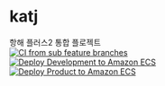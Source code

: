 # katj
항해 플러스2 통합 플로젝트<br>
[![CI from sub feature branches](https://github.com/KATJ-HH2/katj/actions/workflows/dev-ci.yml/badge.svg)](https://github.com/KATJ-HH2/katj/actions/workflows/dev-ci.yml)<br>
[![Deploy Development to Amazon ECS](https://github.com/KATJ-HH2/katj/actions/workflows/dev-cicd.yml/badge.svg)](https://github.com/KATJ-HH2/katj/actions/workflows/dev-cicd.yml)<br>
[![Deploy Product to Amazon ECS](https://github.com/KATJ-HH2/katj/actions/workflows/prod-cicd.yml/badge.svg)](https://github.com/KATJ-HH2/katj/actions/workflows/prod-cicd.yml)<br>
